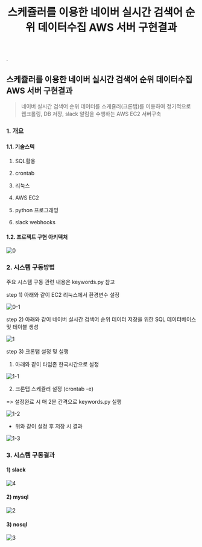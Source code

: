 ﻿---
layout: post
title: "스케쥴러를 이용한 네이버 실시간 검색어 순위 데이터수집 AWS 서버 구현결과"
tags: [Data Engineering, 개인프로젝트]
comments: true
---

.

##  스케쥴러를 이용한 네이버 실시간 검색어 순위 데이터수집 AWS 서버 구현결과

> 네이버 실시간 검색어 순위 데이터를 스케쥴러(크론탭)를 이용하여 정기적으로 웹크롤링, DB 저장, slack 알림을 수행하는 AWS EC2 서버구축

### 1. 개요

#### 1.1. 기술스텍

1) SQL활용

2) crontab

3) 리눅스

4) AWS EC2

5) python 프로그래밍

6) slack webhooks

#### 1.2.  프로젝트 구현 아키텍처

![0](https://user-images.githubusercontent.com/41605276/59611215-de56f800-9155-11e9-9d2f-324f697a2208.png)

### 2. 시스템 구동방법

주요 시스템 구동 관련 내용은 keywords.py 참고

step 1) 아래와 같이 EC2 리눅스에서 환경변수 설정

![0-1](https://user-images.githubusercontent.com/41605276/59611230-e4e56f80-9155-11e9-8ba4-f2c752716b33.png)

step 2) 아래와 같이 네이버 실시간 검색어 순위 데이터 저장을 위한 SQL 데이터베이스 및 테이블 생성

![1](https://user-images.githubusercontent.com/41605276/59611243-eadb5080-9155-11e9-88b8-a9873bd20e55.png)

step 3) 크론탭 설정 및 실행

1) 아래와 같이 타임존 한국시간으로 설정

![1-1](https://user-images.githubusercontent.com/41605276/59611260-f0389b00-9155-11e9-8ed0-4aac3fccb5cd.png)

2) 크론탭 스케쥴러 설정 (crontab -e)

=> 설정완료 시 매 2분 간격으로 keywords.py 실행

![1-2](https://user-images.githubusercontent.com/41605276/59611272-f62e7c00-9155-11e9-98aa-8befa9a2884c.png)

- 위와 같이 설정 후 저장 시 결과

![1-3](https://user-images.githubusercontent.com/41605276/59611278-fb8bc680-9155-11e9-93f5-79a2aa6e89c2.png)

### 3. 시스템 구동결과

#### 1) slack

![4](https://user-images.githubusercontent.com/41605276/59611285-021a3e00-9156-11e9-90b3-b83eb5493c14.jpg)

#### 2) mysql

![2](https://user-images.githubusercontent.com/41605276/59611298-08101f00-9156-11e9-8850-7cc0c8a9502e.png)

#### 3) nosql

![3](https://user-images.githubusercontent.com/41605276/59611310-0e9e9680-9156-11e9-9792-f70dd31d4393.png)
